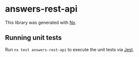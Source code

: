 # answers-rest-api

This library was generated with [Nx](https://nx.dev).

## Running unit tests

Run `nx test answers-rest-api` to execute the unit tests via [Jest](https://jestjs.io).
